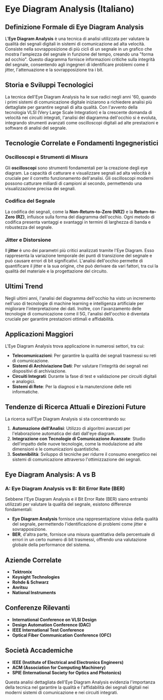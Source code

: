 # Eye Diagram Analysis (Italiano)

## Definizione Formale di Eye Diagram Analysis

L'**Eye Diagram Analysis** è una tecnica di analisi utilizzata per valutare la qualità dei segnali digitali in sistemi di comunicazione ad alta velocità. Consiste nella sovrapposizione di più cicli di un segnale in un grafico che mostra l'ampiezza del segnale in funzione del tempo, creando una "forma ad occhio". Questo diagramma fornisce informazioni critiche sulla integrità del segnale, consentendo agli ingegneri di identificare problemi come il jitter, l'attenuazione e la sovrapposizione tra i bit.

## Storia e Sviluppi Tecnologici

La tecnica dell'Eye Diagram Analysis ha le sue radici negli anni '60, quando i primi sistemi di comunicazione digitale iniziarono a richiedere analisi più dettagliate per garantire segnali di alta qualità. Con l'avvento della tecnologia VLSI (Very Large Scale Integration) e la crescente domanda di velocità nei circuiti integrati, l'analisi del diagramma dell'occhio si è evoluta, integrando strumenti avanzati come oscilloscopi digitali ad alte prestazioni e software di analisi del segnale.

## Tecnologie Correlate e Fondamenti Ingegneristici

### Oscilloscopi e Strumenti di Misura

Gli **oscilloscopi** sono strumenti fondamentali per la creazione degli eye diagram. La capacità di catturare e visualizzare segnali ad alta velocità è cruciale per il corretto funzionamento dell'analisi. Gli oscilloscopi moderni possono catturare miliardi di campioni al secondo, permettendo una visualizzazione precisa dei segnali.

### Codifica del Segnale

La codifica dei segnali, come la **Non-Return-to-Zero (NRZ)** e la **Return-to-Zero (RZ)**, influisce sulla forma del diagramma dell'occhio. Ogni metodo di codifica presenta vantaggi e svantaggi in termini di larghezza di banda e robustezza del segnale.

### Jitter e Distorsione

Il **jitter** è uno dei parametri più critici analizzati tramite l'Eye Diagram. Esso rappresenta la variazione temporale dei punti di transizione del segnale e può causare errori di bit significativi. L'analisi dell'occhio permette di quantificare il jitter e la sua origine, che può derivare da vari fattori, tra cui la qualità del materiale e la progettazione del circuito.

## Ultimi Trend

Negli ultimi anni, l'analisi del diagramma dell'occhio ha visto un incremento nell'uso di tecnologie di machine learning e intelligenza artificiale per migliorare l'interpretazione dei dati. Inoltre, con l'avanzamento delle tecnologie di comunicazione come il 5G, l'analisi dell'occhio è diventata cruciale per garantire prestazioni ottimali e affidabilità.

## Applicazioni Maggiori

L'Eye Diagram Analysis trova applicazione in numerosi settori, tra cui:

- **Telecomunicazioni**: Per garantire la qualità dei segnali trasmessi su reti di comunicazione.
- **Sistemi di Archiviazione Dati**: Per valutare l'integrità dei segnali nei dispositivi di archiviazione.
- **Circuiti Integrati**: Durante la fase di test e validazione per circuiti digitali e analogici.
- **Sistemi di Rete**: Per la diagnosi e la manutenzione delle reti informatiche.

## Tendenze di Ricerca Attuali e Direzioni Future

La ricerca sull'Eye Diagram Analysis si sta concentrando su:

1. **Automazione dell'Analisi**: Utilizzo di algoritmi avanzati per l'elaborazione automatica dei dati dall'eye diagram.
2. **Integrazione con Tecnologie di Comunicazione Avanzate**: Studio dell'impatto delle nuove tecnologie, come la modulazione ad alte dimensioni e le comunicazioni quantistiche.
3. **Sostenibilità**: Sviluppo di tecniche per ridurre il consumo energetico nei sistemi di comunicazione attraverso l'ottimizzazione dei segnali.

## Eye Diagram Analysis: A vs B

### A: Eye Diagram Analysis vs B: Bit Error Rate (BER)

Sebbene l'Eye Diagram Analysis e il Bit Error Rate (BER) siano entrambi utilizzati per valutare la qualità del segnale, esistono differenze fondamentali:

- **Eye Diagram Analysis** fornisce una rappresentazione visiva della qualità del segnale, permettendo l'identificazione di problemi come jitter e sovrapposizione.
- **BER**, d'altra parte, fornisce una misura quantitativa della percentuale di errori in un certo numero di bit trasmessi, offrendo una valutazione globale della performance del sistema.

## Aziende Correlate

- **Tektronix**
- **Keysight Technologies**
- **Rohde & Schwarz**
- **Anritsu**
- **National Instruments**

## Conferenze Rilevanti

- **International Conference on VLSI Design**
- **Design Automation Conference (DAC)**
- **IEEE International Test Conference**
- **Optical Fiber Communication Conference (OFC)**

## Società Accademiche

- **IEEE (Institute of Electrical and Electronics Engineers)**
- **ACM (Association for Computing Machinery)**
- **SPIE (International Society for Optics and Photonics)**
  
Questa analisi dettagliata dell'Eye Diagram Analysis evidenzia l'importanza della tecnica nel garantire la qualità e l'affidabilità dei segnali digitali nei moderni sistemi di comunicazione e nei circuiti integrati.